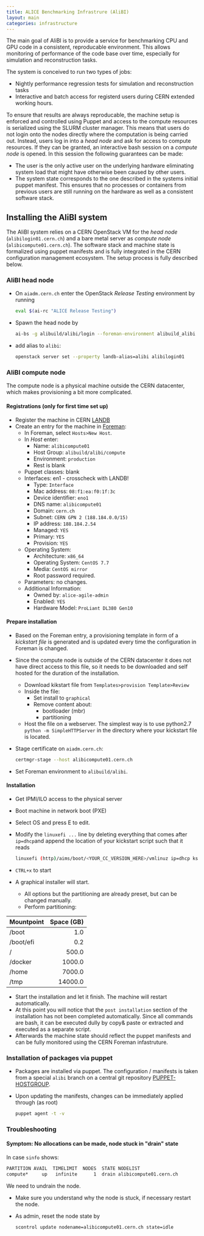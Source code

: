 ```yaml
---
title: ALICE Benchmarking Infrastrure (AliBI)
layout: main
categories: infrastructure
---
```


The main goal of AliBI is to provide a service for benchmarking CPU and GPU code in a consistent, reproducable environment. This allows monitoring of performance of the code base over time, especially for simulation and reconstruction tasks.

The system is conceived to run two types of jobs:
* Nightly performance regression tests for simulation and reconstruction tasks
* Interactive and batch access for registerd users during CERN extended working hours.

To ensure that results are always reproducable, the machine setup is enforced and controlled using Puppet and access to the compute resources is serialized using the SLURM cluster manager. This means that users do not login onto the nodes directly where the computation is being carried out. Instead, users log in into a _head node_ and ask for access to compute resources. If they can be granted, an interactive bash session on a _compute node_ is opened. In this session the following guarantees can be made:
* The user is the only active user on the underlying hardware eliminating system load that might have otherwise been caused by other users. 
* The system state corresponds to the one described in the systems initial puppet manifest. This ensures that no processes or containers from previous users are still running on the hardware as well as a consistent software stack.

## Installing the AliBI system

The AliBI system relies on a CERN OpenStack VM for the _head node_ (`alibilogin01.cern.ch`) and a bare metal server as _compute node_ (`alibicompute01.cern.ch`). The software stack and machine state is formalized using puppet manifests and is fully integrated in the CERN configuration management ecosystem. The setup process is fully described below.

### AliBI head node

* On `aiadm.cern.ch` enter the OpenStack _Release Testing_ environment by running

  ```bash
  eval $(ai-rc "ALICE Release Testing")
  ```

* Spawn the head node by

  ```bash
  ai-bs -g alibuild/alibi/login --foreman-environment alibuild_alibi --cc7 --nova-sshkey alibuild --nova-flavor m2.xlarge --landb-mainuser alice-agile-admin --landb-responsible alice-agile-admin alibilogin01
  ```

* add alias to `alibi`:

  ```bash
  openstack server set --property landb-alias=alibi alibilogin01
  ```

### AliBI compute node

The compute node is a physical machine outside the CERN datacenter, which makes provisioning a bit more complicated.

#### Registrations (only for first time set up)

* Register the machine in CERN [LANDB](https://network.cern.ch)
* Create an entry for the machine in [Foreman](https://judy.cern.ch/):
  * In Foreman, select `Hosts>New Host`. 
  * In _Host_ enter:
    * Name: `alibicompute01`
    * Host Group: `alibuild/alibi/compute`
    * Environment: `production`
    * Rest is blank
  * Puppet classes: blank
  * Interfaces: en1 - crosscheck with LANDB!
    * Type: `Interface`
    * Mac address: `08:f1:ea:f0:1f:3c`
    * Device identifier: `eno1`
    * DNS name: `alibicompute01`
    * Domain: `cern.ch`
    * Subnet: `CERN GPN 2 (188.184.0.0/15)`
    * IP address: `188.184.2.54`
    * Managed: `YES`
    * Primary: `YES`
    * Provision: `YES`
  * Operating System:
    * Architecture: `x86_64`
    * Operating System: `CentOS 7.7`
    * Media: `CentOS mirror`
    * Root password required.
  * Parameters: no changes.
  * Additional Information:
    * Owned by: `alice-agile-admin`
    * Enabled: `YES`
    * Hardware Model: `ProLiant DL380 Gen10`

#### Prepare installation

* Based on the Foreman entry, a provisioning template in form of a _kickstart file_ is generated and is updated every time the configuration in Foreman is changed.
* Since the compute node is outside of the CERN datacenter it does not have direct access to this file, so it needs to be downloaded and self hosted for the duration of the installation.
  * Download kikstart file from `Templates>provision Template>Review`
  * Inside the file:
    * Set install to `graphical`
    * Remove content about:
      *  bootloader (mbr)
      *  partitioning
  * Host the file on a webserver. The simplest way is to use python2.7 `python -m SimpleHTTPServer` in the directory where your kickstart file is located.
* Stage certificate on `aiadm.cern.ch`:

  ```bash
  certmgr-stage --host alibicompute01.cern.ch
  ```

* Set Foreman environment to `alibuild/alibi`.

#### Installation

* Get IPMI/ILO access to the physical server
* Boot machine in network boot (PXE)
* Select OS and press E to edit.
* Modify the `linuxefi ...` line by deleting everything that comes after `ip=dhcp`and append the location of your kickstart script such that it reads

  ```bash
  linuxefi (http)/aims/boot/<YOUR_CC_VERSION_HERE>/vmlinuz ip=dhcp ks=http://<PATH_TO_KICKSTART_FILE>
  ```

* `CTRL+x` to start
* A graphical installer will start.
    * All options but the partitioning are already preset, but can be changed manually.
    * Perform partitioning:

| Mountpoint | Space (GB)  |
| ---------- | ----------: |
| /boot      | 1.0         |
| /boot/efi  | 0.2         |
| /          | 500.0       |
| /docker    | 1000.0      |
| /home      | 7000.0      |
| /tmp       | 14000.0     |

* Start the installation and let it finish. The machine will restart automatically.
* At this point you will notice that the `post installation` section of the installation has not been completed automatically. Since all commands are bash, it can be executed dully by copy& paste or extracted and executed as a separate script.
* Afterwards the machine state should reflect the puppet manifests and can be fully monitored using the CERN Foreman infastruture.

### Installation of packages via puppet

* Packages are installed via puppet. The configuration / manifests is taken from a special `alibi` branch on a central git repository 
  [PUPPET-HOSTGROUP](https://gitlab.cern.ch/ai/it-puppet-hostgroup-alibuild/blob/alibi).

* Upon updating the manifests, changes can be immediately applied through (as root)

  ```bash
  puppet agent -t -v
  ```

### Troubleshooting

#### Symptom: No allocations can be made, node stuck in "drain" state

In case `sinfo` shows:

```bash
PARTITION AVAIL  TIMELIMIT  NODES  STATE NODELIST
compute*     up   infinite      1  drain alibicompute01.cern.ch
```

We need to undrain the node. 

* Make sure you understand why the node is stuck, if necessary restart the node. 
* As admin, reset the node state by

  ```bash
  scontrol update nodename=alibicompute01.cern.ch state=idle
  ```
